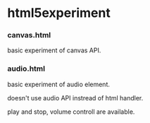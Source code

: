 html5experiment
===============

### canvas.html

basic experiment of canvas API.

### audio.html

basic experiment of audio element.

doesn't use audio API instread of html handler.

play and stop, volume controll are available.
